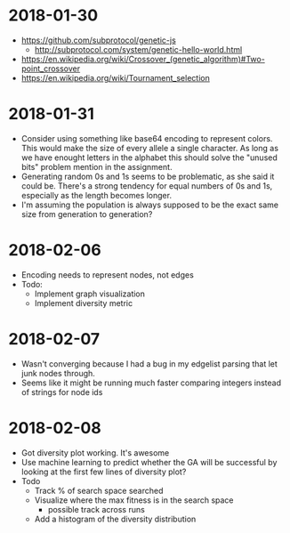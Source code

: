 # 2018-01-30

* https://github.com/subprotocol/genetic-js
    * http://subprotocol.com/system/genetic-hello-world.html
* https://en.wikipedia.org/wiki/Crossover_(genetic_algorithm)#Two-point_crossover
* https://en.wikipedia.org/wiki/Tournament_selection


# 2018-01-31

* Consider using something like base64 encoding to represent colors. This would
  make the size of every allele a single character. As long as we have enought
  letters in the alphabet this should solve the "unused bits" problem mention
  in the assignment.
* Generating random 0s and 1s seems to be problematic, as she said it could be.
  There's a strong tendency for equal numbers of 0s and 1s, especially as the
  length becomes longer.
* I'm assuming the population is always supposed to be the exact same size
  from generation to generation?


# 2018-02-06

* Encoding needs to represent nodes, not edges
* Todo:
    * Implement graph visualization
    * Implement diversity metric


# 2018-02-07

* Wasn't converging because I had a bug in my edgelist parsing that let
  junk nodes through.
* Seems like it might be running much faster comparing integers instead of
  strings for node ids


# 2018-02-08

* Got diversity plot working. It's awesome
* Use machine learning to predict whether the GA will be successful by looking
  at the first few lines of diversity plot?
* Todo
    * Track % of search space searched
    * Visualize where the max fitness is in the search space
        * possible track across runs
    * Add a histogram of the diversity distribution
